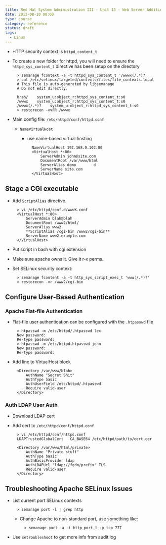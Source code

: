 ```yaml
---
title: Red Hat System Administration III - Unit 13 - Web Server Additional Configuration
date: 2013-08-10 00:00
type: course
category: reference
status: draft
tags:
  - Linux
---
```


* HTTP security context is ```httpd_content_t```

* To create a new folder for httpd, you will need to ensure the ```httpd_sys_content_t``` directive has been setup on the directory

        > semanage fcontext -a -t httpd_sys_content_t '/wwwx(/.*)?
        > cat /etc/selinux/targeted/contexts/files/file_contexts.local 
        # This file is auto-generated by libsemanage
        # Do not edit directly.

        brah/    system_u:object_r:httpd_sys_content_t:s0
        /wwwx    system_u:object_r:httpd_sys_content_t:s0
        /wwwx(/.*)?    system_u:object_r:httpd_sys_content_t:s0
        > restorecon -vvFR /wwwx

* Main config file: ```/etc/httpd/conf/httpd.conf```

    * `NameVirtualHost`

        * use name-based virtual hosting

                NameVirtualHost 192.168.0.102:80
                <VirtualHost *:80>
                    ServerAdmin john@site.com
                    DocumentRoot /var/www/html
                    ServerAlias demo        d
                    ServerName site.com
                </VirtualHost>

## Stage a CGI executable

* Add ```ScriptAlias``` directive.

        > vi /etc/httpd/conf.d/wwwX.conf 
        <VirtualHost *:80>
            ServerAdmin blah@blah
            DocumentRoot /www2/html/
            ServerAlias www2
            **ScriptAlias /cgi-bin /www2/cgi-bin**
            ServerName www2.example.com
        </VirtualHost>

* Put script in bash with cgi extension

* Make sure apache owns it. Give it r-x perms.

* Set SELinux security context:

        > semanage fcontent -a -t http_sys_script_exec_t 'www(/.*)?'
        > restorecon -vr /www2/cgi-bin

## Configure User-Based Authentication

### Apache Flat-file Authentication

* Flat-file user authentication can be configured with the ```.htpasswd``` file

        > htpasswd -m /etc/httpd/.htpasswd lex
        New password:
        Re-type password:
        > htpasswd -m /etc/httpd.htpasswd john
        New password:
        Re-type password:

* Add line to VirtualHost block

        <Directory /var/www/blah>
            AuthName "Secret Shit"
            AuthType basic
            AuthUserField /etc/httpd/.htpasswd
            Require valid-user
        </Directory>

### Auth LDAP User Auth

* Download LDAP cert
* Add cert to ```/etc/httpd/conf/httpd.conf```

        > vi /etc/httpd/conf/httpd.conf
        LDAPTrustedGlobalCert   CA_BASE64 /etc/httpd/path/to/cert.cer

        <Directory /var/www/html/private>
            AuthName "Private stuff"
            AuthType basic
            AuthBasicProvider ldap
            AuthLDAPUrl "ldap://fqdn/prefix" TLS
            Require valid-user
        </Directory>

## Troubleshooting Apache SELinux Issues

* List current port SELinux contexts

        > semanage port -l | grep http

    * Change Apache to non-standard port, use something like:

            > semanage port -a -t http_port_t -p tcp 777

* Use ```setroubleshoot``` to get more info from audit.log
